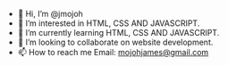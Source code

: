 - 👋 Hi, I’m @jmojoh
- 👀 I’m interested in HTML, CSS AND JAVASCRIPT.
- 🌱 I’m currently learning HTML, CSS AND JAVASCRIPT.
- 💞️ I’m looking to collaborate on website development.
- 📫 How to reach me Email: mojohjames@gmail.com

<!---
jmojoh/jmojoh is a ✨ special ✨ repository because its `README.md` (this file) appears on your GitHub profile.
You can click the Preview link to take a look at your changes.
--->
